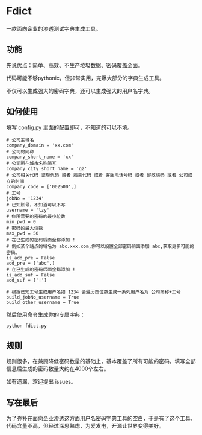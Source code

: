 # Fdict

一款面向企业的渗透测试字典生成工具。

## 功能

先说优点：简单、高效、不生产垃圾数据、密码覆盖全面。

代码可能不够pythonic，但非常实用，完爆大部分的字典生成工具。

不仅可以生成强大的密码字典，还可以生成强大的用户名字典。

## 如何使用

填写 config.py 里面的配置即可，不知道的可以不填。

```
# 公司主域名
company_domain = 'xx.com'
# 公司的简称
company_short_name = 'xx'
# 公司所在城市名称简写
company_city_short_name = 'gz'
# 公司相关代码 证卷代码 或者 股票代码 或者 客服电话号码 或者 邮政编码 或者 公司成立的时间
company_code = ['002500',]
# 工号
jobNo = '1234'
# 已知账号，不知道可以不写
username = 'lzy'
# 你所需要的密码的最小位数
min_pwd = 0
# 密码的最大位数
max_pwd = 50
# 在已生成的密码后面全都添加 ! 
# 例如某个站点的域名为 abc.xxx.com,你可以设置全部密码前面添加 abc,获取更多可能的密码。
is_add_pre = False
add_pre = ['abc',]
# 在已生成的密码后面全都添加 ! 
is_add_suf = False
add_suf = ['!']

# 根据已知工号生成用户名如 1234 会遍历四位数生成一系列用户名为 公司简称+工号
build_jobNo_username = True
build_other_username = True
```

然后使用命令生成你的专属字典：
```
python fdict.py
```

## 规则

规则很多，在兼顾降低密码数量的基础上，基本覆盖了所有可能的密码。填写全部信息后生成的密码数量大约在4000个左右。

如有遗漏，欢迎提出 issues。



## 写在最后

为了弥补在面向企业渗透这方面用户名密码字典工具的空白，于是有了这个工具，代码含量不高，但经过深思熟虑，为爱发电，开源让世界变得美好。
